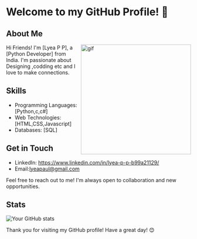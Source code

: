 
# Welcome to my GitHub Profile! 👋

## About Me

<img align="right" src="https://github.com/lyeapp/lyeapp/assets/104055190/6bf23534-99c5-4971-82dd-28bc462f4716" alt="gif" width="300" height="300" >

<p align="left">
Hi Friends! I'm [Lyea P P], a [Python Developer] from India. I'm passionate about Designing ,codding etc and I love to make connections.
</p>

## Skills

- Programming Languages: [Python,c,c#]
- Web Technologies: [HTML,CSS,Javascript]
- Databases: [SQL]

## Get in Touch
- LinkedIn: https://www.linkedin.com/in/lyea-p-p-b99a21129/
- Email:lyeapaul@gmail.com

Feel free to reach out to me! I'm always open to collaboration and new opportunities.

## Stats

![Your GitHub stats](https://github-readme-stats.vercel.app/api?username=yourusername&show_icons=true&theme=radical)

Thank you for visiting my GitHub profile! Have a great day! 😊

